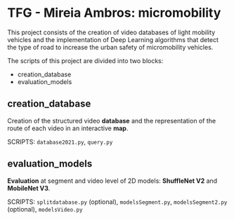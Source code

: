 TFG - Mireia Ambros: micromobility
===================================================
This project consists of the creation of video databases of light mobility vehicles and the implementation of Deep Learning algorithms that detect the type of road to increase the urban safety of micromobility vehicles.  

The scripts of this project are divided into two blocks:
* creation_database
* evaluation_models

creation_database
-------
Creation of the structured video **database** and the representation of the route of each video in an interactive **map**.

SCRIPTS: `database2021.py`, `query.py`

evaluation_models
-------
**Evaluation** at segment and video level of 2D models: **ShuffleNet V2** and **MobileNet V3**.

SCRIPTS: `splitdatabase.py` (optional), `modelsSegment.py`, `modelsSegment2.py` (optional), `modelsVideo.py` 